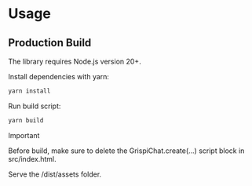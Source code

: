 # Usage

## Production Build

The library requires Node.js version 20+.

Install dependencies with yarn:

```sh
yarn install
```

Run build script:

```sh
yarn build
```

> [!IMPORTANT]  
> Before build, make sure to delete the GrispiChat.create(...) script block in src/index.html.

Serve the /dist/assets folder.

